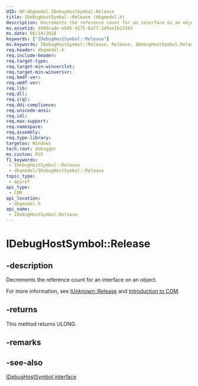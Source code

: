 ```yaml
---
UID: NF:dbgmodel.IDebugHostSymbol.Release
title: IDebugHostSymbol::Release (dbgmodel.h)
description: Decrements the reference count for an interface on an object.
ms.assetid: 4989cade-eb95-4275-8a77-2d9ae1b13343
ms.date: 08/14/2018
keywords: ["IDebugHostSymbol::Release"]
ms.keywords: IDebugHostSymbol::Release, Release, IDebugHostSymbol.Release, IDebugHostSymbol::Release, IDebugHostSymbol.Release
req.header: dbgmodel.h
req.include-header: 
req.target-type: 
req.target-min-winverclnt: 
req.target-min-winversvr: 
req.kmdf-ver: 
req.umdf-ver: 
req.lib: 
req.dll: 
req.irql: 
req.ddi-compliance: 
req.unicode-ansi: 
req.idl: 
req.max-support: 
req.namespace: 
req.assembly: 
req.type-library: 
targetos: Windows
tech.root: debugger
ms.custom: RS5
f1_keywords:
 - IDebugHostSymbol::Release
 - dbgmodel/IDebugHostSymbol::Release
topic_type:
 - apiref
api_type:
 - COM
api_location:
 - dbgmodel.h
api_name:
 - IDebugHostSymbol.Release
---
```


# IDebugHostSymbol::Release


## -description

Decrements the reference count for an interface on an object. 

For more information, see [IUnknown::Release](https://docs.microsoft.com/windows/win32/api/unknwn/nf-unknwn-iunknown-release) and [Introduction to COM](https://docs.microsoft.com/cpp/atl/introduction-to-com).

## -returns

This method returns ULONG.

## -remarks

## -see-also

[IDebugHostSymbol interface](nn-dbgmodel-idebughostsymbol.md)


